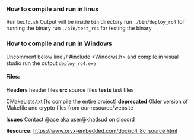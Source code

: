 ### How to compile and run in linux
Run `build.sh` 
Output will be inside `bin` directory
run `./bin/deploy_rc4` for running the binary
run `./bin/test_rc4` for testing the binary

### How to compile and run in Windows
Uncomment below line
// #include <Windows.h>
and compile in visual studio
run the output `deploy_rc4.exe` 


#### Files:

**Headers**
header files
**src**
source files
**tests**
test files

CMakeLists.txt [to compile the entire project]
**deprecated**
Older version of Makefile and crypto files from our resource/website


**Issues**
Contact @ace aka user@khadsud on discord

**Resource:** 
https://www.oryx-embedded.com/doc/rc4_8c_source.html
